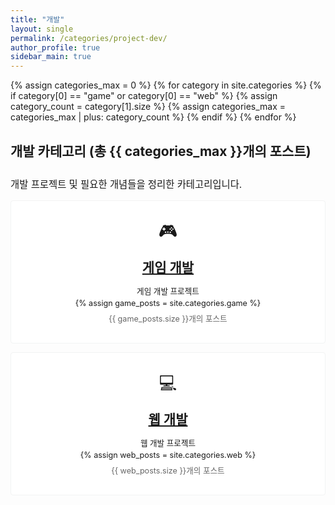 ```yaml
---
title: "개발"
layout: single
permalink: /categories/project-dev/
author_profile: true
sidebar_main: true
---
```


{% assign categories_max = 0 %}
{% for category in site.categories %}
  {% if category[0] == "game" or category[0] == "web" %}
    {% assign category_count = category[1].size %}
    {% assign categories_max = categories_max | plus: category_count %}
  {% endif %}
{% endfor %}

<div class="notice">
  <h4 style="font-size: 1.5em;">개발 카테고리 (총 {{ categories_max }}개의 포스트)</h4>
  <p style="font-size: 1.1em;">개발 프로젝트 및 필요한 개념들을 정리한 카테고리입니다.</p>
</div>

<div class="grid__wrapper">
  <!-- 게임 개발 카테고리 -->
  <div class="grid__item" style="padding: 2em; text-align: center; border: 1px solid #f2f3f3; border-radius: 4px; margin-bottom: 1em; background: white;">
    <div style="font-size: 2em; margin-bottom: 0.5em;">🎮</div>
    <div class="archive__item">
      <h2 class="archive__item-title no_toc" itemprop="headline" style="margin: 0 0 10px 0; padding-bottom: 0.3em;">
        <a href="/categories/game" rel="permalink">게임 개발</a>
      </h2>
      <div class="archive__item-excerpt" style="margin-top: 0.5em; font-size: 0.9em; line-height: 1.5;">
        <p style="margin: 0;">게임 개발 프로젝트</p>
        {% assign game_posts = site.categories.game %}
        <p style="margin: 0.5em 0 0 0; color: #666;">{{ game_posts.size }}개의 포스트</p>
      </div>
    </div>
  </div>

  <!-- 웹 개발 카테고리 -->
  <div class="grid__item" style="padding: 2em; text-align: center; border: 1px solid #f2f3f3; border-radius: 4px; margin-bottom: 1em; background: white;">
    <div style="font-size: 2em; margin-bottom: 0.5em;">💻</div>
    <div class="archive__item">
      <h2 class="archive__item-title no_toc" itemprop="headline" style="margin: 0 0 10px 0; padding-bottom: 0.3em;">
        <a href="/categories/web" rel="permalink">웹 개발</a>
      </h2>
      <div class="archive__item-excerpt" style="margin-top: 0.5em; font-size: 0.9em; line-height: 1.5;">
        <p style="margin: 0;">웹 개발 프로젝트</p>
        {% assign web_posts = site.categories.web %}
        <p style="margin: 0.5em 0 0 0; color: #666;">{{ web_posts.size }}개의 포스트</p>
      </div>
    </div>
  </div>
</div> 